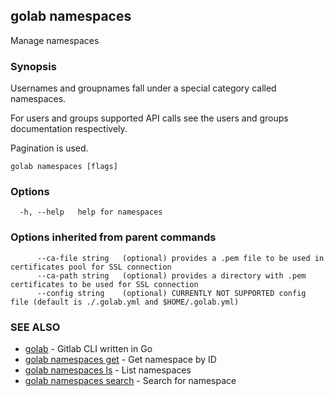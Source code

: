 ## golab namespaces

Manage namespaces

### Synopsis


Usernames and groupnames fall under a special category called namespaces.

For users and groups supported API calls see the users and groups documentation respectively.

Pagination is used.

```
golab namespaces [flags]
```

### Options

```
  -h, --help   help for namespaces
```

### Options inherited from parent commands

```
      --ca-file string   (optional) provides a .pem file to be used in certificates pool for SSL connection
      --ca-path string   (optional) provides a directory with .pem certificates to be used for SSL connection
      --config string    (optional) CURRENTLY NOT SUPPORTED config file (default is ./.golab.yml and $HOME/.golab.yml)
```

### SEE ALSO
* [golab](golab.md)	 - Gitlab CLI written in Go
* [golab namespaces get](golab_namespaces_get.md)	 - Get namespace by ID
* [golab namespaces ls](golab_namespaces_ls.md)	 - List namespaces
* [golab namespaces search](golab_namespaces_search.md)	 - Search for namespace

